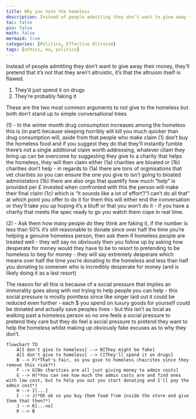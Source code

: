 ```yaml
---
title: Why you hate the homeless
description: Instead of people admitting they don’t want to give away their money, they’ll pretend that it’s not that they aren’t altruistic, it’s that the altruism itself is flawed.
toc: false
pin: false
math: false
mermaid: true
categories: [Politics, Effective Altruism]
tags: [ethics, ea, politics]
---
```


Instead of people admitting they don’t want to give away their money, they’ll pretend that it’s not that they aren’t altruistic, it’s that the altruism itself is flawed.

1. They’d just spend it on drugs
2. They’re probably faking it

These are the two most common arguments to not give to the homeless but both don’t stand up to simple conversational trees

(1) - In the winter month drug consumption increases among the homeless this is (in part) because sleeping horribly will kill you much quicker than drug consumption will, aside from that people who make claim (1) don’t buy the homeless food and if you suggest they do that they’ll instantly fumble there’s not a single additional claim worth addressing, whatever cliam they bring up can be overcome by suggesting they give to a charity that helps the homeless, they will then claim either (1a) charities are bloated or (1b) charities don’t help - in regards to (1a) there are tons of orginisations that vet charities so you can ensure the one you give to isn’t going to bloated administators (1b) there are also orgs that quantify how much “help” is provided per £ invested when confronted with this the person will make their final claim (1c) which is “it sounds like a lot of effort”/“I can’t do all that” at which point you offer to do it for them this will either end the conversation or they’ll take you up hoping it’s a bluff or that you won’t do it - if you have a charity that meets the spec ready to go you watch them cope in real time.

(2) - Ask them how many people do they think are faking it, if the number is less than 50% it’s still reasonable to donate since over half the time you’re helping a genuine homeless person, then ask them if homeless people are treated well - they will say no obviously then you follow up by asking how desperate for money would they have to be to resort to pretending to be homeless to beg for money - they will say extremely desperate which means over half the time you’re donating to the homeless and less than half you donating to someoen who is incredibly desperate for money (and is likely doing it as a last resort)

The reason for all this is because of a social pressure that implies an immorality goes along with not trying to help people you can help - this social pressure is mostly pointless since like singer laid out it could be reduced even further - each $ you spend on luxury goods for yourself could be donated and actually save peoples lives - but this isn’t as local as walking past a homeless person so no one feels a social pressure to pretend they care but they do feel a social pressure to pretend they want to help the homeless whilst making up obviously fake excuses as to why they don’t.

```mermaid
flowchart TD
    A[I don't give to homeless] --> B[They might be fake]
    A[I don't give to homeless] --> C[They'll spend it on drugs]
    B --> F(*That's fair, so you give to homeless chairites since they remove this risk?*)
    F --> G[No charities are all just giving money to admin costs]
    G --> H(*You can see how much the admin costs are and find ones with low cost, but to help you out you start donating and I'll pay the admin cost*)
    H --> I[...]
    C --> J(*Oh ok so you buy them food from inside the store and give them that then?*)
    J --> K[...no]
    K --> B
```

